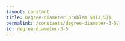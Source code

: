```yaml
---
layout: constant
title: Degree-diameter problem $N(3,5)$
permalink: /constants/degree-diameter-3-5/
id: degree-diameter-3-5
---
```

